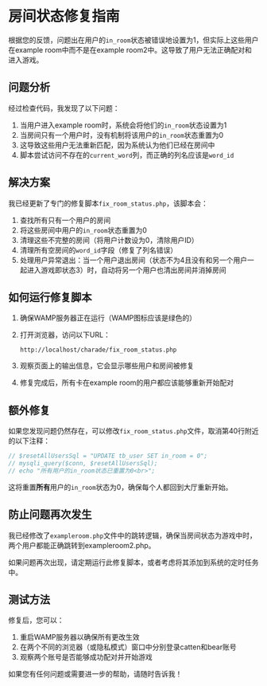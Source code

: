 # 房间状态修复指南

根据您的反馈，问题出在用户的`in_room`状态被错误地设置为1，但实际上这些用户在example room中而不是在example room2中。这导致了用户无法正确配对和进入游戏。

## 问题分析

经过检查代码，我发现了以下问题：

1. 当用户进入example room时，系统会将他们的`in_room`状态设置为1
2. 当房间只有一个用户时，没有机制将该用户的`in_room`状态重置为0
3. 这导致这些用户无法重新匹配，因为系统认为他们已经在房间中
4. 脚本尝试访问不存在的`current_word`列，而正确的列名应该是`word_id`

## 解决方案

我已经更新了专门的修复脚本`fix_room_status.php`，该脚本会：

1. 查找所有只有一个用户的房间
2. 将这些房间中用户的`in_room`状态重置为0
3. 清理这些不完整的房间（将用户计数设为0，清除用户ID）
4. 清理所有空房间的`word_id`字段（修复了列名错误）
5. 处理用户异常退出：当一个用户退出房间（状态不为4且没有和另一个用户一起进入游戏即状态3）时，自动将另一个用户也清出房间并消掉房间

## 如何运行修复脚本

1. 确保WAMP服务器正在运行（WAMP图标应该是绿色的）

2. 打开浏览器，访问以下URL：
   ```
   http://localhost/charade/fix_room_status.php
   ```

3. 观察页面上的输出信息，它会显示哪些用户和房间被修复

4. 修复完成后，所有卡在example room的用户都应该能够重新开始配对

## 额外修复

如果您发现问题仍然存在，可以修改`fix_room_status.php`文件，取消第40行附近的以下注释：

```php
// $resetAllUsersSql = "UPDATE tb_user SET in_room = 0";
// mysqli_query($conn, $resetAllUsersSql);
// echo "所有用户的in_room状态已重置为0<br>";
```

这将重置**所有**用户的`in_room`状态为0，确保每个人都回到大厅重新开始。

## 防止问题再次发生

我已经修改了`exampleroom.php`文件中的跳转逻辑，确保当房间状态为游戏中时，两个用户都能正确跳转到exampleroom2.php。

如果问题再次出现，请定期运行此修复脚本，或者考虑将其添加到系统的定时任务中。

## 测试方法

修复后，您可以：

1. 重启WAMP服务器以确保所有更改生效
2. 在两个不同的浏览器（或隐私模式）窗口中分别登录catten和bear账号
3. 观察两个账号是否能够成功配对并开始游戏

如果您有任何问题或需要进一步的帮助，请随时告诉我！